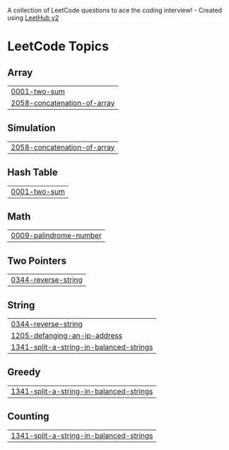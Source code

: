 A collection of LeetCode questions to ace the coding interview! - Created using [LeetHub v2](https://github.com/arunbhardwaj/LeetHub-2.0)
<!---LeetCode Topics Start-->
# LeetCode Topics
## Array
|  |
| ------- |
| [0001-two-sum](https://github.com/najasherintv/LeetCode/tree/master/0001-two-sum) |
| [2058-concatenation-of-array](https://github.com/najasherintv/LeetCode/tree/master/2058-concatenation-of-array) |
## Simulation
|  |
| ------- |
| [2058-concatenation-of-array](https://github.com/najasherintv/LeetCode/tree/master/2058-concatenation-of-array) |
## Hash Table
|  |
| ------- |
| [0001-two-sum](https://github.com/najasherintv/LeetCode/tree/master/0001-two-sum) |
## Math
|  |
| ------- |
| [0009-palindrome-number](https://github.com/najasherintv/LeetCode/tree/master/0009-palindrome-number) |
## Two Pointers
|  |
| ------- |
| [0344-reverse-string](https://github.com/najasherintv/LeetCode/tree/master/0344-reverse-string) |
## String
|  |
| ------- |
| [0344-reverse-string](https://github.com/najasherintv/LeetCode/tree/master/0344-reverse-string) |
| [1205-defanging-an-ip-address](https://github.com/najasherintv/LeetCode/tree/master/1205-defanging-an-ip-address) |
| [1341-split-a-string-in-balanced-strings](https://github.com/najasherintv/LeetCode/tree/master/1341-split-a-string-in-balanced-strings) |
## Greedy
|  |
| ------- |
| [1341-split-a-string-in-balanced-strings](https://github.com/najasherintv/LeetCode/tree/master/1341-split-a-string-in-balanced-strings) |
## Counting
|  |
| ------- |
| [1341-split-a-string-in-balanced-strings](https://github.com/najasherintv/LeetCode/tree/master/1341-split-a-string-in-balanced-strings) |
<!---LeetCode Topics End-->